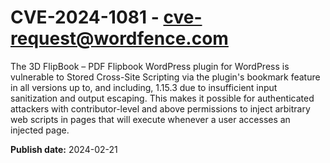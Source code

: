 # CVE-2024-1081 - cve-request@wordfence.com

The 3D FlipBook – PDF Flipbook WordPress plugin for WordPress is vulnerable to Stored Cross-Site Scripting via the plugin's bookmark feature in all versions up to, and including, 1.15.3 due to insufficient input sanitization and output escaping. This makes it possible for authenticated attackers with contributor-level and above permissions to inject arbitrary web scripts in pages that will execute whenever a user accesses an injected page.

**Publish date:** 2024-02-21
